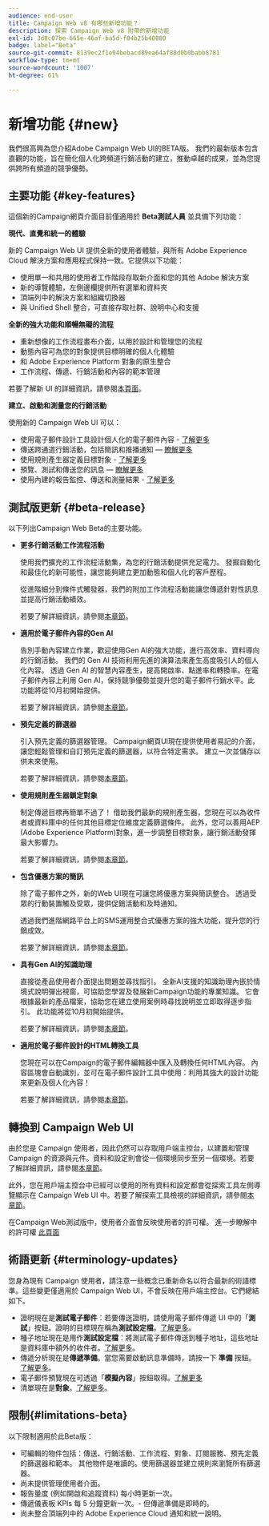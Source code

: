 ```yaml
---
audience: end-user
title: Campaign Web v8 有哪些新增功能？
description: 探索 Campaign Web v8 附帶的新增功能
exl-id: 3d8c07be-665e-46af-ba5d-f04b25b40880
badge: label="Beta"
source-git-commit: 8139ec2f1e94bebacd89ea64af88d0b0babb8781
workflow-type: tm+mt
source-wordcount: '1007'
ht-degree: 61%

---
```



# 新增功能 {#new}

我們很高興為您介紹Adobe Campaign Web UI的BETA版。 我們的最新版本包含直觀的功能，旨在簡化個人化跨頻道行銷活動的建立，推動卓越的成果，並為您提供跨所有頻道的競爭優勢。

## 主要功能 {#key-features}

這個新的Campaign網頁介面目前僅適用於 **Beta測試人員** 並具備下列功能：

**現代、直覺和統一的體驗**

新的 Campaign Web UI 提供全新的使用者體驗，與所有 Adobe Experience Cloud 解決方案和應用程式保持一致。它提供以下功能：

* 使用單一和共用的使用者工作階段存取新介面和您的其他 Adobe 解決方案
* 新的導覽體驗，左側邊欄提供所有選單和資料夾
* 頂端列中的解決方案和組織切換器
* 與 Unified Shell 整合，可直接存取社群、說明中心和支援

**全新的強大功能和順暢無礙的流程**

* 重新想像的工作流程畫布介面，以用於設計和管理您的流程
* 動態內容可為您的對象提供目標明確的個人化體驗
* 和 Adob&#x200B;&#x200B;e Experience Platform 對象的原生整合
* 工作流程、傳遞、行銷活動和內容的範本管理

若要了解新 UI 的詳細資訊，請參閱[本頁面](../get-started/user-interface.md)。

**建立、啟動和測量您的行銷活動**

使用新的 Campaign Web UI 可以：

* 使用電子郵件設計工具設計個人化的電子郵件內容 - [了解更多](../content/edit-content.md)
* 傳送跨通道行銷活動，包括簡訊和推播通知 —  [瞭解更多](../workflows/activities/channels.md)
* 使用規則產生器定義目標對象 - [了解更多](../audience/about-recipients.md)
* 預覽、測試和傳送您的訊息 —  [瞭解更多](../monitor/prepare-send.md)
* 使用內建的報告監控、傳送和測量結果 - [了解更多](../reporting/delivery-reports.md)


## 測試版更新 {#beta-release}

以下列出Campaign Web Beta的主要功能。

* **更多行銷活動工作流程活動**

  使用我們擴充的工作流程活動集，為您的行銷活動提供充足電力。 發掘自動化和最佳化的新可能性，讓您能夠建立更加動態和個人化的客戶歷程。 

  從進階細分到條件式觸發器，我們的附加工作流程活動能讓您傳遞針對性訊息並提高行銷活動績效。

  若要了解詳細資訊，請參閱[本章節](../workflows/gs-workflows.md)。

* **適用於電子郵件內容的Gen AI**

  告別手動內容建立作業，歡迎使用Gen AI的強大功能，進行高效率、資料導向的行銷活動。  我們的 Gen AI 技術利用先進的演算法來產生高度吸引人的個人化內容。 透過 Gen AI 的智慧內容產生，提高開啟率、點進率和轉換率。在電子郵件內容上利用 Gen AI，保持競爭優勢並提升您的電子郵件行銷水平。此功能將從10月初開始提供。

  若要了解詳細資訊，請參閱[本章節](../content/generative-gs.md)。

* **預先定義的篩選器**

  引入預先定義的篩選器管理。 Campaign網頁UI現在提供使用者易記的介面，讓您輕鬆管理和自訂預先定義的篩選器，以符合特定需求。 建立一次並儲存以供未來使用。

  若要了解詳細資訊，請參閱[本章節](../get-started/predefined-filters.md)。

* **使用規則產生器鎖定對象**

  制定傳遞目標再簡單不過了！ 借助我們最新的規則產生器，您現在可以為收件者或資料庫中的任何其他目標定位維度定義篩選條件。 此外，您可以善用AEP (Adobe Experience Platform)對象，進一步調整目標對象，讓行銷活動發揮最大影響力。

  若要了解詳細資訊，請參閱[本章節](../audience/segment-builder.md)。

* **包含優惠方案的簡訊**

  除了電子郵件之外，新的Web UI現在可讓您將優惠方案與簡訊整合。 透過受眾的行動裝置觸及受眾，提供促銷活動和及時通知。

  透過我們進階網路平台上的SMS運用整合式優惠方案的強大功能，提升您的行銷成效。

  若要了解詳細資訊，請參閱[本章節](../content/offers.md)。

<!--
* Adobe Experience Manager (AEM) Integration
    
    With our AEM integration extended to web UI, you can easily manage assets and synchronize full HTML templates, empowering you to create captivating digital experiences without any hassle. 
    
    Elevate and streamline your content management capabilities on the web UI with this integration to boost productivity.
-->

* **具有Gen AI的知識助理**

  直接從產品使用者介面提出問題並尋找指引。 全新AI支援的知識助理內嵌於情境式說明彈出視窗，可協助您學習及發展新Campaign功能的專業知識。 它會根據最新的產品檔案，協助您在建立使用案例時尋找說明並立即取得逐步指引。 此功能將從10月初開始提供。

  若要了解詳細資訊，請參閱[本章節](../get-started/using-ai.md)。

* **適用於電子郵件設計的HTML轉換工具**

  您現在可以在Campaign的電子郵件編輯器中匯入及轉換任何HTML內容。 內容區塊會自動識別，並可在電子郵件設計工具中使用：利用其強大的設計功能來更新及個人化內容！

  若要了解詳細資訊，請參閱[本章節](../content/existing-content.md)。


## 轉換到 Campaign Web UI

由於您是 Campaign 使用者，因此仍然可以存取用戶端主控台，以建置和管理 Campaign 的資源與元件。資料和設定則會從一個環境同步至另一個環境。若要了解詳細資訊，請參閱[本章節](../get-started/get-started.md#about-campaign-client-consoleac-client)。

此外，您在用戶端主控台中已經可以使用的所有資料和設定都會從探索工具左側導覽顯示在 Campaign Web UI 中。若要了解探索工具檢視的詳細資訊，請參閱[本章節](../get-started/user-interface.md#explorer-user-interface-explorer)。

在Campaign Web測試版中，使用者介面會反映使用者的許可權。 進一步瞭解中的許可權 [此頁面](../get-started/permissions.md)

## 術語更新 {#terminology-updates}

您身為現有 Campaign 使用者，請注意一些概念已重新命名以符合最新的術語標準。這些變更僅適用於 Campaign Web UI，不會反映在用戶端主控台。它們總結如下。

* 證明現在是&#x200B;**測試電子郵件**：若要傳送證明，請使用電子郵件傳遞 UI 中的「**測試**」按鈕。證明的目標現在稱為&#x200B;**測試設定檔**。[了解更多](../preview-test/test-deliveries.md)。
* 種子地址現在是用作&#x200B;**測試設定檔**：將測試電子郵件傳送到種子地址，這些地址是資料庫中額外的收件者。[了解更多](../preview-test/test-deliveries.md)。
* 傳遞分析現在是&#x200B;**傳遞準備**。當您需要啟動訊息準備時，請按一下 **準備** 按鈕。 [了解更多](../monitor/prepare-send.md)。
* 電子郵件預覽現在可透過「**模擬內容**」按鈕取得。[了解更多](../preview-test/preview-test.md)
* 清單現在是&#x200B;**對象**。[了解更多](../audience/about-recipients.md)。

## 限制{#limitations-beta}

以下限制適用於此Beta版：

* 可編輯的物件包括：傳送、行銷活動、工作流程、對象、訂閱服務、預先定義的篩選器和範本。 其他物件是唯讀的。使用篩選器並建立規則來瀏覽所有篩選器。
* 尚未提供管理使用者介面。
* 報告量度 (例如開啟和追蹤資料) 每小時更新一次。
* 傳遞儀表板 KPIs 每 5 分鐘更新一次。- 但傳遞準備是即時的。
* 尚未整合頂端列中的 Adobe Experience Cloud 通知和統一說明。

